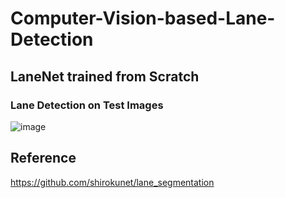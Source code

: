 # Computer-Vision-based-Lane-Detection

## LaneNet trained from Scratch
<!-- **Time Execution**
|N|Epochs|Time|Colab GPU|
|:-:|:-:|:-:|:-:|
|1|1-50|2.5 hr|✓|
|2|51-100|3.0 hr|✓|
|3|101-150|3.0 hr|✓|
|4|151-250|6.0 hr|✓|
||TOTAL|14.5 hr|✓| -->

### Lane Detection on Test Images
![image](https://user-images.githubusercontent.com/110117291/206560334-e1baa75d-172b-4c6b-b7ba-2eda69549993.png)

## Reference
https://github.com/shirokunet/lane_segmentation
